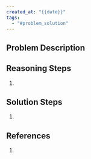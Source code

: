 ```yaml
---
created_at: "{{date}}"
tags:
  - "#problem_solution"
---
```

## Problem Description



## Reasoning Steps

1. 

## Solution Steps

1. 

## References

1. 